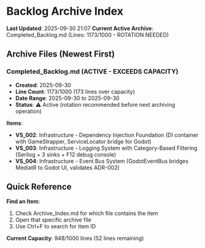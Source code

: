 # Backlog Archive Index

**Last Updated**: 2025-09-30 21:07
**Current Active Archive**: Completed_Backlog.md (Lines: 1173/1000 - ROTATION NEEDED)

## Archive Files (Newest First)

### Completed_Backlog.md (ACTIVE - EXCEEDS CAPACITY)
- **Created**: 2025-09-30
- **Line Count**: 1173/1000 (173 lines over capacity)
- **Date Range**: 2025-09-30 to 2025-09-30
- **Status**: ⚠️ Active (rotation recommended before next archiving operation)

**Items**:
- **VS_002**: Infrastructure - Dependency Injection Foundation (DI container with GameStrapper, ServiceLocator bridge for Godot)
- **VS_003**: Infrastructure - Logging System with Category-Based Filtering (Serilog + 3 sinks + F12 debug console)
- **VS_004**: Infrastructure - Event Bus System (GodotEventBus bridges MediatR to Godot UI, validates ADR-002)

## Quick Reference

**Find an Item**:
1. Check Archive_Index.md for which file contains the item
2. Open that specific archive file
3. Use Ctrl+F to search for item ID

**Current Capacity**: 948/1000 lines (52 lines remaining)